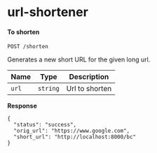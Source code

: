 url-shortener
=============


#### To shorten

`POST /shorten`

Generates a new short URL for the given long url.

| Name | Type | Description |
| ---- | ---- | ----------- |
| `url` | `string` | Url to shorten


**Response**

    {
      "status": "success",
      "orig_url": "https://www.google.com",
      "short_url": "http://localhost:8000/bc"
    }
